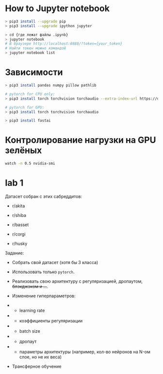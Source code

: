# How to Jupyter notebook

``` bash
> pip3 install --upgrade pip
> pip3 install --upgrade ipython jupyter

> cd {где лежат файлы .ipynb}
> jupyter notebook
# В браузере http://localhost:8888/?token={your_token}
# Найти токен можно командой
> jupyter notebook list
```

# Зависимости

``` bash
> pip3 install pandas numpy pillow pathlib

# pytorch for CPU only:
> pip3 install torch torchvision torchaudio --extra-index-url https://download.pytorch.org/whl/cpu

# pytorch for GPU:
> pip3 install torch torchvision torchaudio

> pip3 install fastai
```

# Контролирование нагрузки на GPU зелёных

``` bash
watch -n 0.5 nvidia-smi
```

# lab 1

Датасет собран с этих сабреддитов:

- r/akita

- r/shiba

- r/basset

- r/corgi

- r/husky

Задание:

- Собрать свой датасет (хотя бы 3 класса)

- Использовать только `pytorch`.

- Реализовать свою архитектуру с регуляризацией, дропаутом, ~~блэкджэком и ...~~.

- Изменение гиперпараметров:

- - learning rate

- - коэффициенты регуляризации

- - batch size

- - дропаут

- - параметры архитектуры (например, кол-во нейронов на N-ом слое, но не их веса)

- Трансферное обучение
